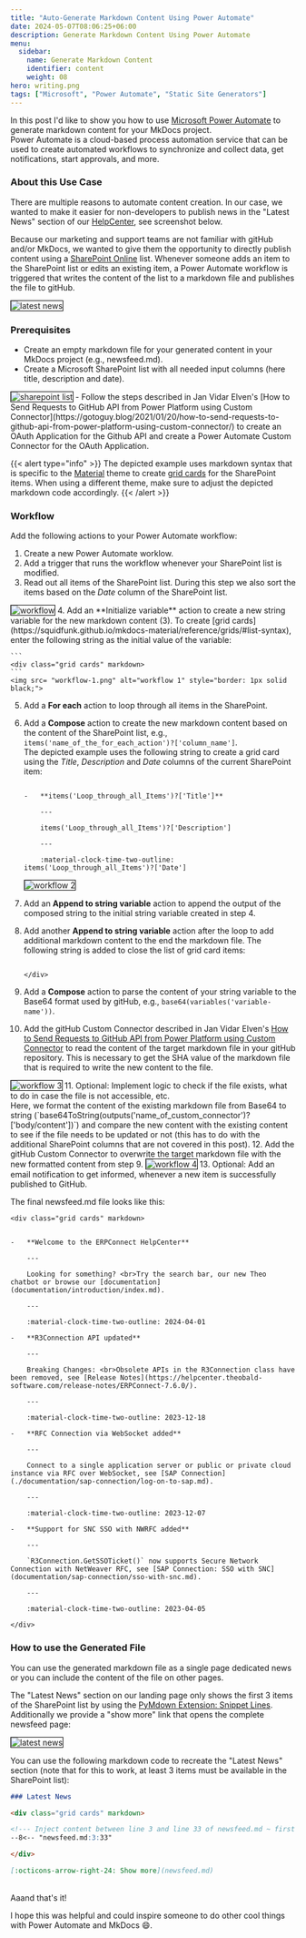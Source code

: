 ```yaml
---
title: "Auto-Generate Markdown Content Using Power Automate"
date: 2024-05-07T08:06:25+06:00
description: Generate Markdown Content Using Power Automate
menu:
  sidebar:
    name: Generate Markdown Content
    identifier: content
    weight: 08
hero: writing.png
tags: ["Microsoft", "Power Automate", "Static Site Generators"]
---
```



In this post I'd like to show you how to use [Microsoft Power Automate](https://www.microsoft.com/en-us/power-platform/products/power-automate) to generate markdown content for your MkDocs project.<br>
Power Automate is a cloud-based process automation service that can be used to create automated workflows to synchronize and collect data, get notifications, start approvals, and more. 

### About this Use Case

There are multiple reasons to automate content creation.
In our case, we wanted to make it easier for non-developers to publish news in the "Latest News" section of our [HelpCenter](https://helpcenter.theobald-software.com/erpconnect/), see screenshot below.
<!--
{{< split 6 6 >}}
![latest-news](latest-news.jpg)
---
![sharepoint-list](sharepoint-list.jpg)
{{< /split >}}
-->

Because our marketing and support teams are not familiar with gitHub and/or MkDocs, we wanted to give them the opportunity to directly publish content using a [SharePoint Online](https://www.microsoft.com/en-us/microsoft-365/sharepoint/collaboration) list.
Whenever someone adds an item to the SharePoint list or edits an existing item, a Power Automate workflow is triggered that writes the content of the list to a markdown file and publishes the file to gitHub.

<img src= "latest-news.png" alt="latest news" style="border: 1px solid black;">

### Prerequisites

- Create an empty markdown file for your generated content in your MkDocs project (e.g., newsfeed.md).
- Create a Microsoft SharePoint list with all needed input columns (here title, description and date).<br>
<img src= "sharepoint-list.jpg" alt="sharepoint list" style="border: 1px solid black;">
- Follow the steps described in Jan Vidar Elven's [How to Send Requests to GitHub API from Power Platform using Custom Connector](https://gotoguy.blog/2021/01/20/how-to-send-requests-to-github-api-from-power-platform-using-custom-connector/) to create an OAuth Application for the Github API and create a Power Automate Custom Connector for the OAuth Application.
<!--- Create a new Power Automate worklow that is triggered when the SharePoint list is modified.-->

{{< alert type="info" >}}
The depicted example uses markdown syntax that is specific to the [Material](https://squidfunk.github.io/mkdocs-material/) theme to create [grid cards](https://squidfunk.github.io/mkdocs-material/reference/grids/) for the SharePoint items. When using a different theme, make sure to adjust the depicted markdown code accordingly.
{{< /alert >}}

### Workflow

Add the following actions to your Power Automate workflow:
1. Create a new Power Automate worklow.
2. Add a trigger that runs the workflow whenever your SharePoint list is modified.
3. Read out all items of the SharePoint list. During this step we also sort the items based on the *Date* column of the SharePoint list.
<img src= "workflow-0.png" alt="workflow" style="border: 1px solid black;">
4. Add an **Initialize variable** action to create a new string variable for the new markdown content (3). To create [grid cards](https://squidfunk.github.io/mkdocs-material/reference/grids/#list-syntax), enter the following string as the initial value of the variable:

    ```
    <div class="grid cards" markdown>
    ```
    <img src= "workflow-1.png" alt="workflow 1" style="border: 1px solid black;">
5. Add a **For each** action to loop through all items in the SharePoint.
6. Add a **Compose** action to create the new markdown content based on the content of the SharePoint list, e.g., `items('name_of_the_for_each_action')?['column_name']`. <br>
The depicted example uses the following string to create a grid card using the *Title*, *Description* and *Date* columns of the current SharePoint item:

    ```

    -   **items('Loop_through_all_Items')?['Title']**

        ---

        items('Loop_through_all_Items')?['Description']

        ---

        :material-clock-time-two-outline: items('Loop_through_all_Items')?['Date']
    ```
    <img src= "workflow-2.png" alt="workflow 2" style="border: 1px solid black;">
7. Add an **Append to string variable** action to append the output of the composed string to the initial string variable created in step 4. 
8. Add another **Append to string variable** action after the loop to add additional markdown content to the end the markdown file. The following string is added to close the list of grid card items:

    ```
    
    </div>
    ```
9. Add a **Compose** action to parse the content of your string variable to the Base64 format used by gitHub, e.g., `base64(variables('variable-name'))`.
10. Add the gitHub Custom Connector described in Jan Vidar Elven's [How to Send Requests to GitHub API from Power Platform using Custom Connector](https://gotoguy.blog/2021/01/20/how-to-send-requests-to-github-api-from-power-platform-using-custom-connector/) to read the content of the target markdown file in your gitHub repository. This is necessary to get the SHA value of the markdown file that is required to write the new content to the file.
<img src= "workflow-3.png" alt="workflow 3" style="border: 1px solid black;">
11. Optional: Implement logic to check if the file exists, what to do in case the file is not accessible, etc. <br>
Here, we format the content of the existing markdown file from Base64 to string (`base64ToString(outputs('name_of_custom_connector')?['body/content'])`) and compare the new content with the existing content to see if the file needs to be updated or not (this has to do with the additional SharePoint columns that are not covered in this post).
12. Add the gitHub Custom Connector to overwrite the target markdown file with the new formatted content from step 9.
<img src= "workflow-4.png" alt="workflow 4" style="border: 1px solid black;">
13. Optional: Add an email notification to get informed, whenever a new item is successfully published to GitHub.

The final newsfeed.md file looks like this:

```
<div class="grid cards" markdown>


-   **Welcome to the ERPConnect HelpCenter**

    ---

    Looking for something? <br>Try the search bar, our new Theo chatbot or browse our [documentation](documentation/introduction/index.md).

    ---

    :material-clock-time-two-outline: 2024-04-01

-   **R3Connection API updated**

    ---

    Breaking Changes: <br>Obsolete APIs in the R3Connection class have been removed, see [Release Notes](https://helpcenter.theobald-software.com/release-notes/ERPConnect-7.6.0/).

    ---

    :material-clock-time-two-outline: 2023-12-18

-   **RFC Connection via WebSocket added**

    ---

    Connect to a single application server or public or private cloud instance via RFC over WebSocket, see [SAP Connection](./documentation/sap-connection/log-on-to-sap.md). 

    ---

    :material-clock-time-two-outline: 2023-12-07

-   **Support for SNC SSO with NWRFC added**

    ---

    `R3Connection.GetSSOTicket()` now supports Secure Network Connection with NetWeaver RFC, see [SAP Connection: SSO with SNC](documentation/sap-connection/sso-with-snc.md).

    ---

    :material-clock-time-two-outline: 2023-04-05

</div>
```

### How to use the Generated File

You can use the generated markdown file as a single page dedicated news or you can include the content of the file on other pages.

The "Latest News" section on our landing page only shows the first 3 items of the SharePoint list by using the [PyMdown Extension: Snippet Lines](https://facelessuser.github.io/pymdown-extensions/extensions/snippets/#snippet-lines). Additionally we provide a "show more" link that opens the complete newsfeed page: 

<img src= "latest-news.jpg" alt="latest news" style="border: 1px solid black;">

You can use the following markdown code to recreate the "Latest News" section (note that for this to work, at least 3 items must be available in the SharePoint list):

``` markdown
### Latest News

<div class="grid cards" markdown>

<!--- Inject content between line 3 and line 33 of newsfeed.md ~ first 3 grid cards -->
--8<-- "newsfeed.md:3:33" 

</div>

[:octicons-arrow-right-24: Show more](newsfeed.md)
```
<br>
Aaand that's it! 

I hope this was helpful and could inspire someone to do other cool things with Power Automate and MkDocs :smile:.